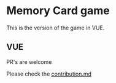 # Memory Card game

This is the version of the game in VUE.

## VUE

PR's are welcome

<!-- TODO: contribution.md link  -->

Please check the [contribution.md](https://github.com/GeraAlcantara/cards-memory-game/blob/main/CONTRIBUTING.md)
